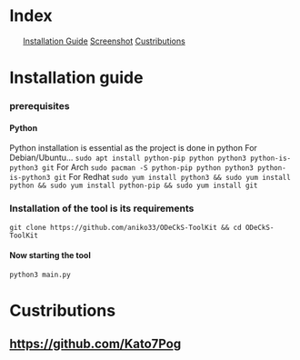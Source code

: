 # Index
<ul>
  <a href="https://github.com/aniko33/ODeCkS-ToolKit/blob/main/README.md#installation-guide">Installation Guide</a>
  <a href="https://github.com/aniko33/ODeCkS-ToolKit/blob/main/README.md#screenshot">Screenshot</a>
  <a href="https://github.com/aniko33/ODeCkS-ToolKit/blob/main/README.md#custributions">Custributions</a>
</ul>

# Installation guide
### prerequisites
#### Python
Python installation is essential as the project is done in python
For Debian/Ubuntu...
```sudo apt install python-pip python python3 python-is-python3 git```
For Arch
```sudo pacman -S python-pip python python3 python-is-python3 git```
For Redhat
```sudo yum install python3 && sudo yum install python && sudo yum install python-pip && sudo yum install git```
### Installation of the tool is its requirements
```git clone https://github.com/aniko33/ODeCkS-ToolKit && cd ODeCkS-ToolKit```
#### Now starting the tool
```python3 main.py```

<!--# Screenshot-->
<!--<img src=".img/main.png"/>-->

# Custributions
## https://github.com/Kato7Pog
